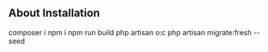 ## About Installation

composer i
npm i
npm run build
php artisan o:c
php artisan migrate:fresh --seed
